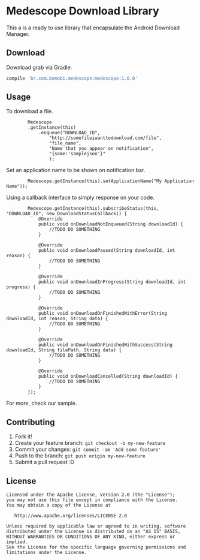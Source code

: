 Medescope Download Library
=======

This a is a ready to use library that encapsulate the Android Download Manager.

Download
--------

Download grab via Gradle:
```groovy
compile 'br.com.bemobi.medescope:medescope:1.0.0'
```

Usage
--------
To download a file.

```
        Medescope
        .getInstance(this)
            .enqueue("DOWNLOAD_ID",
                "http://somefileiwanttodownload.com/file",
                "file_name",
                "Name that you appear on notification",
                "{some:'samplejson'}"
                );
```

Set an application name to be shown on notification bar.

```
        Medescope.getInstance(this).setApplicationName("My Application Name"));
```

Using a callback interface to simply response on your code.

```
        Medescope.getInstance(this).subscribeStatus(this, "DOWNLOAD_ID", new DownloadStatusCallback() {
            @Override
            public void onDownloadNotEnqueued(String downloadId) {
                //TODO DO SOMETHING
            }

            @Override
            public void onDownloadPaused(String downloadId, int reason) {
                //TODO DO SOMETHING
            }

            @Override
            public void onDownloadInProgress(String downloadId, int progress) {
                //TODO DO SOMETHING
            }

            @Override
            public void onDownloadOnFinishedWithError(String downloadId, int reason, String data) {
                //TODO DO SOMETHING
            }

            @Override
            public void onDownloadOnFinishedWithSuccess(String downloadId, String filePath, String data) {
                //TODO DO SOMETHING
            }

            @Override
            public void onDownloadCancelled(String downloadId) {
                //TODO DO SOMETHING
            }
        });
```

For more, check our sample.

Contributing
--------

1. Fork it!
2. Create your feature branch: `git checkout -b my-new-feature`
3. Commit your changes: `git commit -am 'Add some feature'`
4. Push to the branch: `git push origin my-new-feature`
5. Submit a pull request :D

License
--------

    Licensed under the Apache License, Version 2.0 (the "License");
    you may not use this file except in compliance with the License.
    You may obtain a copy of the License at

       http://www.apache.org/licenses/LICENSE-2.0

    Unless required by applicable law or agreed to in writing, software
    distributed under the License is distributed on an "AS IS" BASIS,
    WITHOUT WARRANTIES OR CONDITIONS OF ANY KIND, either express or implied.
    See the License for the specific language governing permissions and
    limitations under the License.

